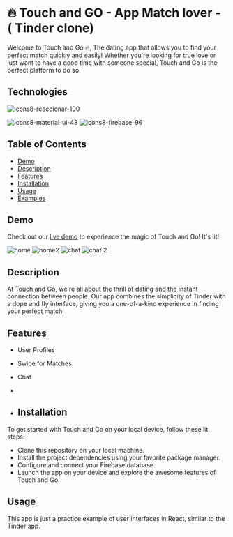 # 🔥 Touch and GO - App Match lover - ( Tinder clone)

Welcome to Touch and Go 🔥, The dating app that allows you to find your perfect match quickly and easily!
Whether you're looking for true love or just want to have a good time with someone special, Touch and Go is the perfect platform to do so.

## Technologies

![icons8-reaccionar-100](https://github.com/GermanPagano/Touch-and-Go/assets/80891761/0261946b-6a41-4e00-91c2-0f288673651f)

![icons8-material-ui-48](https://github.com/GermanPagano/Touch-and-Go/assets/80891761/b70703f5-88e9-4220-9fd9-ecfc5809dbba)
![icons8-firebase-96](https://github.com/GermanPagano/Touch-and-Go/assets/80891761/1eff1cf8-6d9f-45b2-8a99-e8dd4163926f)





## Table of Contents

- [Demo](#demo)
- [Description](#description)
- [Features](#features)
- [Installation](#installation)
- [Usage](#usage)
- [Examples](#examples)


## Demo

Check out our [ live demo](https://touch-and-go.vercel.app/) to experience the magic of Touch and Go! It's lit!

![home](https://github.com/GermanPagano/Touch-and-Go/assets/80891761/64c5938c-bea5-4310-a772-31ac53cbf9c2)
![home2](https://github.com/GermanPagano/Touch-and-Go/assets/80891761/efdcd790-9b18-4e42-b77a-59b13d402139)
![chat](https://github.com/GermanPagano/Touch-and-Go/assets/80891761/dfd45d8e-1127-401d-b5f5-ead12095499b)
![chat 2](https://github.com/GermanPagano/Touch-and-Go/assets/80891761/cffcaa8e-e19a-4da6-816a-ce6ed1c574c1)


## Description
At Touch and Go, we're all about the thrill of dating and the instant connection between people. Our app combines the simplicity of Tinder with a dope and fly interface, giving you a one-of-a-kind experience in finding your perfect match.

## Features
- User Profiles
- Swipe for Matches
- Chat
- 

- ## Installation
To get started with Touch and Go on your local device, follow these lit steps:

- Clone this repository on your local machine.
- Install the project dependencies using your favorite package manager.
- Configure and connect your Firebase database.
- Launch the app on your device and explore the awesome features of Touch and Go.

## Usage
This app is just a practice example of user interfaces in React, similar to the Tinder app.
